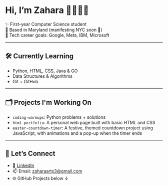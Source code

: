 # Hi, I’m Zahara 👩🏾‍💻💖
✨ First-year Computer Science student  
📍 Based in Maryland (manifesting NYC soon 🗽)  
🎯 Tech career goals: Google, Meta, IBM, Microsoft  

---

## 🛠️ Currently Learning
- Python, HTML, CSS, Java & GO
- Data Structures & Algorithms
- Git + GitHub

---

## 🗂️ Projects I'm Working On
- `coding-warmups`: Python problems + solutions
- `html-portfolio`: A personal web page built with basic HTML and CSS
- `easter-countdown-timer`: A festive, themed countdown project using JavaScript, with animations and a pop-up when the timer ends

---

## 💬 Let’s Connect
- 💼 [LinkedIn](https://www.linkedin.com/in/zunrah-robinson-36a12535b/)
- 📫 Email: zaharaarts3@gmail.com
- 🌐 GitHub Projects below ↓
